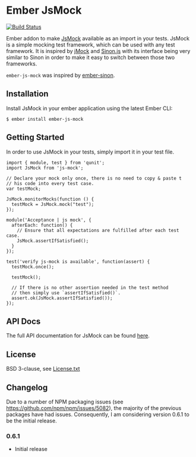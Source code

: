 # Ember JsMock

[![Build Status](https://travis-ci.org/j-fischer/ember-js-mock.svg?branch=master)](https://travis-ci.org/j-fischer/ember-js-mock)

Ember addon to make [JsMock](http://jsmock.org/) available as an import in your tests. JsMock is a simple mocking test framework, which can be used with any test framework. It is inspired by [jMock](http://www.jmock.org/) and [Sinon.js](http://sinonjs.org/) with its interface being very similar to Sinon in order to make it easy to switch between those two frameworks.

`ember-js-mock` was inspired by [ember-sinon](https://github.com/csantero/ember-sinon).

## Installation

Install JsMock in your ember application using the latest Ember CLI:

    $ ember install ember-js-mock

## Getting Started

In order to use JsMock in your tests, simply import it in your test file.  

    import { module, test } from 'qunit';
    import JsMock from 'js-mock';

    // Declare your mock only once, there is no need to copy & paste t
    // his code into every test case.
    var testMock;

    JsMock.monitorMocks(function () {
      testMock = JsMock.mock("test");
    });
    
    module('Acceptance | js mock', {
      afterEach: function() {
        // Ensure that all expectations are fulfilled after each test case.
        JsMock.assertIfSatisfied();
      }
    });

    test('verify js-mock is available', function(assert) {  
      testMock.once();

      testMock();

      // If there is no other assertion needed in the test method
      // then simply use `assertIfSatisfied()`.
      assert.ok(JsMock.assertIfSatisfied());
    });

## API Docs

The full API documentation for JsMock can be found [here](http://www.jsmock.org/docs/index.html).

## License

BSD 3-clause, see [License.txt](https://github.com/j-fischer/ember-js-mock/blob/master/LICENSE.md)

## Changelog

Due to a number of NPM packaging issues (see https://github.com/npm/npm/issues/5082), the majority of the previous packages have had issues. 
Consequently, I am considering version 0.6.1 to be the initial release.  

### 0.6.1

- Initial release